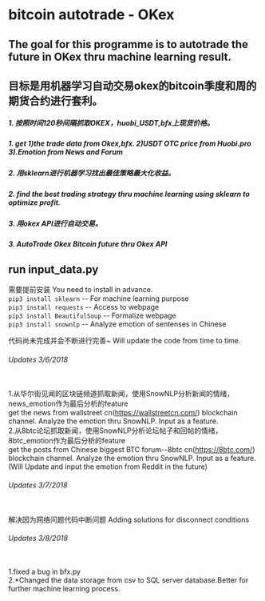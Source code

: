 # bitcoin autotrade - OKex

## The goal for this programme is to autotrade the future in OKex thru machine learning result.
## 目标是用机器学习自动交易okex的bitcoin季度和周的期货合约进行套利。
##### 1. 按照时间120秒间隔抓取OKEX，huobi_USDT,bfx上现货价格。
##### 1. get 1)the trade data from Okex,bfx. 2)USDT OTC price from Huobi.pro 3).Emotion from News and Forum
##### 2. 用sklearn进行机器学习找出最佳策略最大化收益。
##### 2. find the best trading strategy thru machine learning using sklearn to optimize profit.
##### 3. 用okex API进行自动交易。
##### 3. AutoTrade Okex Bitcoin future thru Okex API

## run input_data.py

需要提前安装
You need to install in advance.
<br>`pip3 install sklearn` -- For machine learning purpose
<br>`pip3 install requests` -- Access to webpage
<br>`pip3 install BeautifulSoup` -- Formalize webpage
<br>`pip3 install snownlp` -- Analyze emotion of sentenses in Chinese

代码尚未完成并会不断进行完善~ Will update the code from time to time.

###### Updates 3/6/2018 
<br> 1.从华尔街见闻的区块链频道抓取新闻，使用SnowNLP分析新闻的情绪，news_emotion作为最后分析的feature
<br> get the news from wallstreet cn(https://wallstreetcn.com/) blockchain channel. Analyze the emotion thru SnowNLP. Input as a feature.
<br> 2.从8btc论坛抓取新闻，使用SnowNLP分析论坛帖子和回帖的情绪，8btc_emotion作为最后分析的feature
<br> get the posts from Chinese biggest BTC forum--8btc cn(https://8btc.com/) blockchain channel. Analyze the emotion thru SnowNLP. Input as a feature.
(Will Update and input the emotion from Reddit in the future)

###### Updates 3/7/2018 
<br> 解决因为网络问题代码中断问题 Adding solutions for disconnect conditions

###### Updates 3/8/2018
<br> 1.fixed a bug in bfx.py
<br> 2.*Changed the data storage from csv to SQL server database.Better for further machine learning process.
